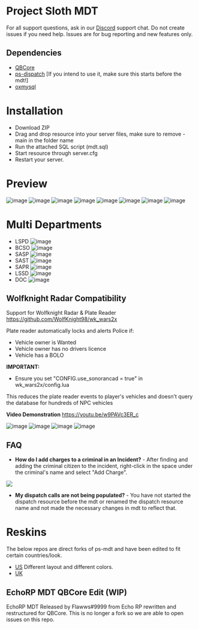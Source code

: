# Project Sloth MDT

For all support questions, ask in our [Discord](https://www.discord.gg/projectsloth) support chat. Do not create issues if you need help. Issues are for bug reporting and new features only.

## Dependencies

- [QBCore](https://github.com/qbcore-framework/qb-core)
- [ps-dispatch](https://github.com/Project-Sloth/ps-dispatch) [If you intend to use it, make sure this starts before the mdt!]
- [oxmysql](https://github.com/overextended/oxmysql)

# Installation
* Download ZIP
* Drag and drop resource into your server files, make sure to remove -main in the folder name
* Run the attached SQL script (mdt.sql)
* Start resource through server.cfg
* Restart your server.

# Preview
![image](https://user-images.githubusercontent.com/82112471/217596976-5147fefa-24e2-4b98-b167-4e151b8a9a8c.png)
![image](https://user-images.githubusercontent.com/82112471/217597024-2c1493fc-4439-4b56-abbd-f9149e987b9e.png)
![image](https://user-images.githubusercontent.com/82112471/217597103-c271720a-4c1b-4a13-8e17-a27727cb0e95.png)
![image](https://user-images.githubusercontent.com/82112471/217597192-f9a63728-d2d0-4dfe-bd8b-373df1f9e969.png)
![image](https://user-images.githubusercontent.com/82112471/217597248-85d2d074-7fcd-4a54-ac57-8d1103047bc0.png)
![image](https://user-images.githubusercontent.com/82112471/217597338-aefcaed1-db9e-4b17-be45-3e0a66416b63.png)
![image](https://user-images.githubusercontent.com/82112471/217597379-d936fb8e-e33a-4817-8997-16447158afb8.png)
![image](https://user-images.githubusercontent.com/82112471/217597433-cd24bd41-a515-4fac-a896-807494501c39.png)

# Multi Departments
* LSPD
![image](https://i.imgur.com/2HmsTa3.png)
* BCSO
![image](https://i.imgur.com/9WVU0Kz.png)
* SASP
![image](https://i.imgur.com/6tLNVkb.png)
* SAST
![image](https://i.imgur.com/G5b2vGU.png)
* SAPR
![image](https://i.imgur.com/cu1ZsfW.png)
* LSSD
![image](https://i.imgur.com/IsqZddu.png)
* DOC
![image](https://i.imgur.com/lFi4jDH.png)

## Wolfknight Radar Compatibility

Support for Wolfknight Radar & Plate Reader
https://github.com/WolfKnight98/wk_wars2x

Plate reader automatically locks and alerts Police if:

* Vehicle owner is Wanted
* Vehicle owner has no drivers licence
* Vehicle has a BOLO

**IMPORTANT:**

* Ensure you set "CONFIG.use_sonorancad = true" in wk_wars2x/config.lua

This reduces the plate reader events to player's vehicles and doesn't query the database for hundreds of NPC vehicles

**Video Demonstration**
https://youtu.be/w9PAVc3ER_c

![image](https://i.imgur.com/KZPMHQX.png)
![image](https://i.imgur.com/OIIrAcb.png)
![image](https://i.imgur.com/6maboG3.png)
![image](https://i.imgur.com/DkhQxDq.png)

## FAQ
- **How do I add charges to a criminal in an Incident?** - After finding and adding the criminal citizen to the incident, right-click in the space under the criminal's name and select "Add Charge".

![](https://i.imgur.com/WVEDLnJ.png)

- **My dispatch calls are not being populated?** - You have not started the dispatch resource before the mdt or renamed the dispatch resource name and not made the necessary changes in mdt to reflect that.

# Reskins
The below repos are direct forks of ps-mdt and have been edited to fit certain countries/look.

* [US](https://github.com/OK1ez/ps-mdt/tree/main) Different layout and different colors.
* [UK](https://github.com/Harraa/ps-mdt)

## EchoRP MDT QBCore Edit (WIP)

EchoRP MDT Released by Flawws#9999 from Echo RP rewritten and restructured for QBCore.
This is no longer a fork so we are able to open issues on this repo.
